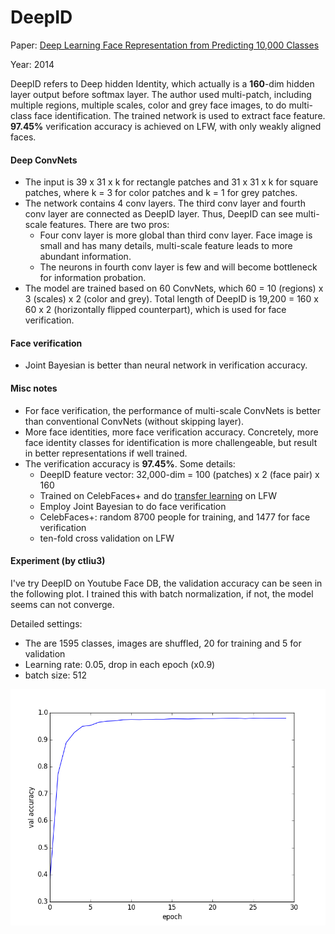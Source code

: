 DeepID
===
Paper: [Deep Learning Face Representation from Predicting 10,000 Classes](http://mmlab.ie.cuhk.edu.hk/pdf/YiSun_CVPR14.pdf)

Year: 2014

DeepID refers to Deep hidden Identity, which actually is a **160**-dim hidden layer output before softmax layer. The author used multi-patch, including multiple regions, multiple scales, color and grey face images, to do multi-class face identification. The trained network is used to extract face feature. **97.45%** verification accuracy is achieved on LFW, with only weakly aligned faces.

#### Deep ConvNets

- The input is 39 x 31 x k for rectangle patches and 31 x 31 x k for square patches, where k = 3 for color patches and k = 1 for grey patches.
- The network contains 4 conv layers. The third conv layer and fourth conv layer are connected as DeepID layer. Thus, DeepID can see multi-scale features. There are two pros:
    - Four conv layer is more global than third conv layer. Face image is small and has many details, multi-scale feature leads to more abundant information.
    - The neurons in fourth conv layer is few and will become bottleneck for information probation.
- The model are trained based on 60 ConvNets, which 60 = 10 (regions) x 3 (scales) x 2 (color and grey). Total length of DeepID is 19,200 = 160 x 60 x 2 (horizontally flipped counterpart), which is used for face verification.

#### Face verification

- Joint Bayesian is better than neural network in verification accuracy.

#### Misc notes
- For face verification, the performance of multi-scale ConvNets is better than conventional ConvNets (without skipping layer).
- More face identities, more face verification accuracy. Concretely, more face identity classes for identification is more challengeable, but result in better representations if well trained.
- The verification accuracy is **97.45%**. Some details:
    - DeepID feature vector: 32,000-dim = 100 (patches) x 2 (face pair) x 160
    - Trained on CelebFaces+ and do [transfer learning](http://www.cv-foundation.org/openaccess/content_iccv_2013/papers/Cao_A_Practical_Transfer_2013_ICCV_paper.pdf) on LFW
    - Employ Joint Bayesian to do face verification
    - CelebFaces+: random 8700 people for training, and 1477 for face verification
    - ten-fold cross validation on LFW

#### Experiment (by ctliu3)

I've try DeepID on Youtube Face DB, the validation accuracy can be seen in the following plot.
I trained this with batch normalization, if not, the model seems can not converge.

Detailed settings:
- The are 1595 classes, images are shuffled, 20 for training and 5 for validation
- Learning rate: 0.05, drop in each epoch (x0.9)
- batch size: 512

![deepid on youtube](./plots/deepid_acc.png)
